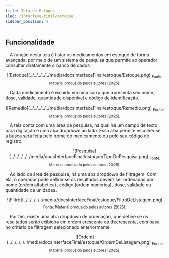 ```yaml
---
title: Tela de Estoque
slug: /interface-final/estoque
sidebar_position: 4
---
```


## Funcionalidade

&emsp;A função desta tela é listar os medicamentos em estoque de forma avançada, por meio de um sistema de pesquisa que permite ao operador consultar diretamente o banco de dados.

<div align="center">
![Estoque](../../../../../media/docsInterfaceFinal/estoque/Estoque.png)
<sub>Fonte: Material produzido pelos autores (2025).</sub>
</div>

&emsp;Cada medicamento é exibido em uma caixa que apresenta seu nome, dose, validade, quantidade disponível e código de identificação.

<div align="center">
![Remedio](../../../../../media/docsInterfaceFinal/estoque/Remedio.png)
<sub>Fonte: Material produzido pelos autores (2025).</sub>
</div>

&emsp;A tela conta com uma área de pesquisa, na qual há um campo de texto para digitação e uma aba dropdown ao lado. Essa aba permite escolher se a busca será feita pelo nome do medicamento ou pelo seu código de registro.

<div align="center">
![Pesquisa](../../../../../media/docsInterfaceFinal/estoque/TipoDePesquisa.png)
<sub>Fonte: Material produzido pelos autores (2025).</sub>
</div>

&emsp;Ao lado da área de pesquisa, há uma aba dropdown de filtragem. Com ela, o operador pode definir se os resultados devem ser ordenados por nome (ordem alfabética), código (ordem numérica), dose, validade ou quantidade de unidades.

<div align="center">
![Filtro](../../../../../media/docsInterfaceFinal/estoque/FiltroDeListagem.png)
<sub>Fonte: Material produzido pelos autores (2025).</sub>
</div>

&emsp;Por fim, existe uma aba dropdown de ordenação, que define se os resultados serão exibidos em ordem crescente ou decrescente, com base no critério de filtragem selecionado anteriormente.

<div align="center">
![Ordem](../../../../../media/docsInterfaceFinal/estoque/OrdemDeListagem.png)
<sub>Fonte: Material produzido pelos autores (2025).</sub>
</div>

